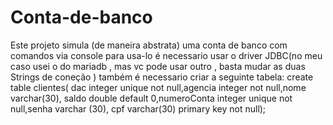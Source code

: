 # Conta-de-banco
Este projeto simula (de maneira abstrata) uma conta de banco com comandos via console
para usa-lo é necessario usar o driver JDBC(no meu caso usei o do mariadb , mas vc pode usar outro , basta mudar as duas Strings de coneção ) também é necessario criar a seguinte tabela:
create table clientes( 
dac integer unique not null,agencia integer not null,nome varchar(30), 
saldo double default 0,numeroConta integer unique not null,senha varchar (30),
cpf varchar(30) primary key not null);
